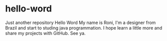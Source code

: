 # hello-word
Just another repository
Hello Word
My name is Roni, I'm a designer from Brazil and start to studing java programmation. I hope learn a little more and share my projects with GitHub.
See ya.
